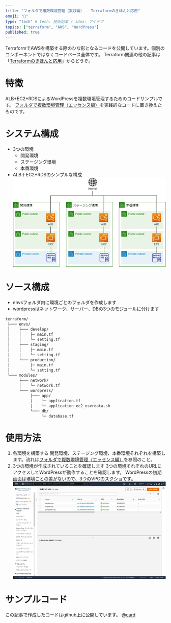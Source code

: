 ```yaml
---
title: "フォルダで複数環境管理（実践編） - Terraformのきほんと応用"
emoji: "🏰"
type: "tech" # tech: 技術記事 / idea: アイデア
topics: ["terraform", "AWS", "WordPress"]
published: true
---
```

TerraformでAWSを構築する際のひな形となるコードを公開しています。個別のコンポーネントではなくコードベース全体です。
Terraform関連の他の記事は「[Terraformのきほんと応用](https://zenn.dev/sway/articles/terraform_index_list)」からどうぞ。

# 特徴
ALB+EC2+RDSによるWordPressを複数環境管理するためのコードサンプルです。
[フォルダで複数環境管理（エッセンス編）](https://zenn.dev/sway/articles/terraform_biginner_envbyfolder)を実践的なコードに置き換えたものです。

# システム構成
- 3つの環境
   - 開発環境
   - ステージング環境
   - 本番環境
- ALB＋EC2+RDSのシンプルな構成
![system structure](/images/terraform_codebase_wordpress_envbyfolder/terraform_codebase_wordpress_envbyfolder_structure_00.jpg)

# ソース構成
- envsフォルダ内に環境ごとのフォルダを作成します
- wordpressはネットワーク、サーバー、DBの3つのモジュールに分けます
```
terraform/
 ├─── envs/
 │    ├─── develop/
 │    │    ├─ main.tf
 │    │    └─ setting.tf
 │    ├─── staging/
 │    │    ├─ main.tf
 │    │    └─ setting.tf
 │    └─── production/
 │         ├─ main.tf
 │         └─ setting.tf
 └─── modules/
      ├─── network/
      │    └─ network.tf
      └─── wordpress/
           ├─── app/
           │    └─ application.tf
           │    └─ application_ec2_userdata.sh
           └─── db/
                └─ database.tf
```
# 使用方法
1. 各環境を構築する
   開発環境、ステージング環境、本番環境それぞれを構築します。流れは[フォルダで複数環境管理（エッセンス編）](https://zenn.dev/sway/articles/terraform_biginner_envbyfolder#サンプルコードによる実演)を参照のこと。
1. 3つの環境が作成されていることを確認します
   3つの環境それぞれのURLにアクセスしてWordPressが動作することを確認します。
   WordPressの初期画面は環境ごとの差がないので、3つのVPCのスクショです。
![envs vpc](/images/terraform_codebase_wordpress_envbyfolder/terraform_codebase_wordpress_envbyfolder_tutorial_00.jpg)

# サンプルコード
この記事で作成したコードはgithub上に公開しています。
@[card](https://github.com/sway11466/zenn/tree/main/sample_codes/terraform_codebase_wordpress_envbyfolder)
